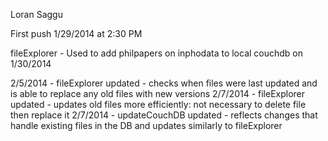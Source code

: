 Loran Saggu

First push 1/29/2014 at 2:30 PM

fileExplorer - Used to add philpapers on inphodata to local couchdb on 1/30/2014

2/5/2014 - fileExplorer updated - checks when files were last updated and is able to replace any old files with new versions
2/7/2014 - fileExplorer updated - updates old files more efficiently: not necessary to delete file then replace it
2/7/2014 - updateCouchDB updated - reflects changes that handle existing files in the DB and updates similarly to fileExplorer